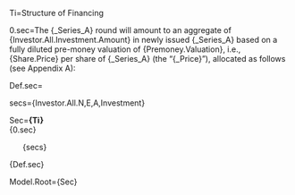 Ti=Structure of Financing

0.sec=The {_Series_A} round will amount to an aggregate of {Investor.All.Investment.Amount} in newly issued {_Series_A} based on a fully diluted pre-money valuation of {Premoney.Valuation}, i.e., {Share.Price} per share of {_Series_A} (the “{_Price}”), allocated as follows (see Appendix A):

Def.sec=</i>

secs={Investor.All.N,E,A,Investment}

Sec=<b>{Ti}</b><br>{0.sec}<ul type="none"><li>{secs}</ul>{Def.sec}

Model.Root={Sec}
